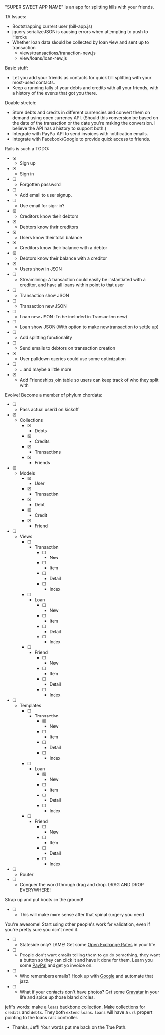 "SUPER SWEET APP NAME" is an app for splitting bills with your friends.

TA Issues:
+ Bootstrapping current user (bill-app.js)
+ jquery.serializeJSON is causing errors when attempting to push to Heroku
+ Whether loan data should be collected by loan view and sent up to transaction
    + views/transactions/tranaction-new.js
    + view/loans/loan-new.js


Basic stuff:
+ Let you add your friends as contacts for quick bill splitting with your most-used contacts.
+ Keep a running tally of your debts and credits with all your friends, with a history of the events that got you there.

Doable stretch:
+ Store debts and credits in different currencies and convert them on demand using open currency API. (Should this conversion be based on the date of the transaction or the date you're making the conversion. I believe the API has a history to support both.)
+ Integrate with PayPal API to send invoices with notification emails.
+ Integrate with Facebook/Google to provide quick access to friends.

Rails is such a TODO:
+ [x] - Sign up
+ [x] - Sign in
+ [ ] - Forgotten password
+ [ ] - Add email to user signup.
+ [ ] - Use email for sign-in?
+ [x] - Creditors know their debtors
+ [x] - Debtors know their creditors
+ [x] - Users know their total balance
+ [x] - Creditors know their balance with a debtor
+ [x] - Debtors know their balance with a creditor
+ [x] - Users show in JSON
+ [ ] - Streamlining: A transaction could easily be instantiated with a creditor, and have all loans within point to that user
+ [ ] - Transaction show JSON
+ [ ] - Transaction new JSON
+ [ ] - Loan new JSON (To be included in Transaction new)
+ [ ] - Loan show JSON (With option to make new transaction to settle up)
+ [ ] - Add splitting functionality
+ [ ] - Send emails to debtors on transaction creation
+ [x] - User pulldown queries could use some optimization
+ [ ] - ...and maybe a little more
+ [x] - Add Friendships join table so users can keep track of who they split with

Evolve! Become a member of phylum chordata:
+ [ ] - Pass actual userid on kickoff
+ [x] - Collections
    + [x] - Debts
    + [x] - Credits
    + [x] - Transactions
    + [x] - Friends
+ [x] - Models
    + [x] - User
    + [x] - Transaction
    + [x] - Debt
    + [x] - Credit
    + [x] - Friend
+ [ ] - Views
    + [ ] - Transaction
        + [ ] - New
        + [ ] - Item
        + [ ] - Detail
        + [ ] - Index
    + [ ] - Loan
        + [ ] - New
        + [ ] - Item
        + [ ] - Detail
        + [ ] - Index
    + [ ] - Friend
        + [ ] - New
        + [ ] - Item
        + [ ] - Detail
        + [ ] - Index
+ [ ] - Templates
    + [ ] - Transaction
        + [x] - New
        + [ ] - Item
        + [ ] - Detail
        + [ ] - Index
    + [ ] - Loan
        + [x] - New
        + [ ] - Item
        + [ ] - Detail
        + [ ] - Index
    + [ ] - Friend
        + [ ] - New
        + [ ] - Item
        + [ ] - Detail
        + [ ] - Index
+ [ ] - Router
+ [ ] - Conquer the world through drag and drop. DRAG AND DROP EVERYWHERE!

Strap up and put boots on the ground!
+ [ ] - This will make more sense after that spinal surgery you need

You're awesome! Start using other people's work for validation, even if you're pretty sure you don't need it.
+ [ ] - Stateside only? LAME! Get some [Open Exchange Rates](https://openexchangerates.org/) in your life.
+ [ ] - People don't want emails telling them to go do something, they want a button so they can click it and have it done for them. Learn you some [PayPal](https://developer.paypal.com/) and get yo invoice on.
+ [ ] - Who remembers emails? Hook up with [Google](https://developers.google.com/) and automate that jazz.
+ [ ] - What if your contacts don't have photos? Get some [Gravatar](https://en.gravatar.com/site/implement/) in your life and spice up those bland circles.


jeff's words: make a `loans` backbone collection. Make collections for `credits` and `debts`. They both `extend` `loans`. `loans` will have a `url` propert pointing to the loans rails controller.  
+ Thanks, Jeff! Your words put me back on the True Path.
